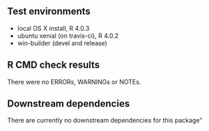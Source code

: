 ## Test environments
* local OS X install, R 4.0.3
* ubuntu xenial (on travis-ci), R 4.0.2
* win-builder (devel and release)

## R CMD check results
There were no ERRORs, WARNINGs or NOTEs.

## Downstream dependencies
There are currently no downstream dependencies for this package”
